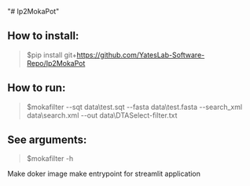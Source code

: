 "# Ip2MokaPot" 

## How to install:

>$pip install git+https://github.com/YatesLab-Software-Repo/Ip2MokaPot

## How to run:

>$mokafilter --sqt data\test.sqt --fasta data\test.fasta --search_xml data\search.xml --out data\DTASelect-filter.txt

## See arguments:

>$mokafilter -h

Make doker image
make entrypoint for streamlit application
